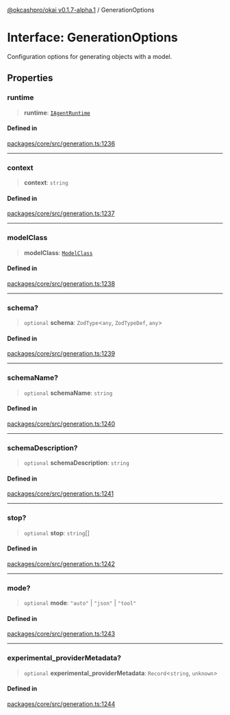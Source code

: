 [@okcashpro/okai v0.1.7-alpha.1](../index.md) / GenerationOptions

# Interface: GenerationOptions

Configuration options for generating objects with a model.

## Properties

### runtime

> **runtime**: [`IAgentRuntime`](IAgentRuntime.md)

#### Defined in

[packages/core/src/generation.ts:1236](https://github.com/okcashpro/okai/blob/main/packages/core/src/generation.ts#L1236)

***

### context

> **context**: `string`

#### Defined in

[packages/core/src/generation.ts:1237](https://github.com/okcashpro/okai/blob/main/packages/core/src/generation.ts#L1237)

***

### modelClass

> **modelClass**: [`ModelClass`](../enumerations/ModelClass.md)

#### Defined in

[packages/core/src/generation.ts:1238](https://github.com/okcashpro/okai/blob/main/packages/core/src/generation.ts#L1238)

***

### schema?

> `optional` **schema**: `ZodType`\<`any`, `ZodTypeDef`, `any`\>

#### Defined in

[packages/core/src/generation.ts:1239](https://github.com/okcashpro/okai/blob/main/packages/core/src/generation.ts#L1239)

***

### schemaName?

> `optional` **schemaName**: `string`

#### Defined in

[packages/core/src/generation.ts:1240](https://github.com/okcashpro/okai/blob/main/packages/core/src/generation.ts#L1240)

***

### schemaDescription?

> `optional` **schemaDescription**: `string`

#### Defined in

[packages/core/src/generation.ts:1241](https://github.com/okcashpro/okai/blob/main/packages/core/src/generation.ts#L1241)

***

### stop?

> `optional` **stop**: `string`[]

#### Defined in

[packages/core/src/generation.ts:1242](https://github.com/okcashpro/okai/blob/main/packages/core/src/generation.ts#L1242)

***

### mode?

> `optional` **mode**: `"auto"` \| `"json"` \| `"tool"`

#### Defined in

[packages/core/src/generation.ts:1243](https://github.com/okcashpro/okai/blob/main/packages/core/src/generation.ts#L1243)

***

### experimental\_providerMetadata?

> `optional` **experimental\_providerMetadata**: `Record`\<`string`, `unknown`\>

#### Defined in

[packages/core/src/generation.ts:1244](https://github.com/okcashpro/okai/blob/main/packages/core/src/generation.ts#L1244)
